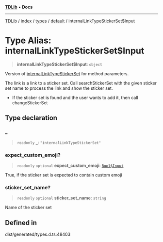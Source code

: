 [**TDLib**](../../../../../../README.md) • **Docs**

***

[TDLib](../../../../../../modules.md) / [index](../../../../../README.md) / [types](../../../README.md) / [default](../README.md) / internalLinkTypeStickerSet$Input

# Type Alias: internalLinkTypeStickerSet$Input

> **internalLinkTypeStickerSet$Input**: `object`

Version of [internalLinkTypeStickerSet](internalLinkTypeStickerSet.md) for method parameters.

The link is a link to a sticker set. Call searchStickerSet with the given sticker set name to process the link and show the sticker set.

- If the sticker set is found and the user wants to add it, then call changeStickerSet

## Type declaration

### \_

> `readonly` **\_**: `"internalLinkTypeStickerSet"`

### expect\_custom\_emoji?

> `readonly` `optional` **expect\_custom\_emoji**: [`Bool$Input`](Bool$Input.md)

True, if the sticker set is expected to contain custom emoji

### sticker\_set\_name?

> `readonly` `optional` **sticker\_set\_name**: `string`

Name of the sticker set

## Defined in

dist/generated/types.d.ts:48403
